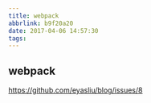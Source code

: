```yaml
---
title: webpack
abbrlink: b9f20a20
date: 2017-04-06 14:57:30
tags:
---
```


## webpack
https://github.com/eyasliu/blog/issues/8
